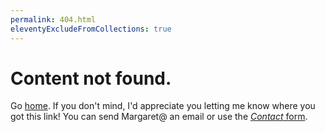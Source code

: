 ```yaml
---
permalink: 404.html
eleventyExcludeFromCollections: true
---
```

# Content not found.

Go <a href="index.njk">home</a>. If you don't mind, I'd appreciate you letting me know where you got this link! You can send Margaret@ an email or use the [*Contact* form](https://www.neatsystems.dev/contact).